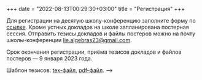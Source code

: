 +++
date = "2022-08-13T00:29:30+03:00"
title = "Регистрация"
+++

<!-- Для регистрации на десятую школу-конференцию заполните форму по [ссылке](https://docs.google.com/forms/d/e/1FAIpQLScpFUXHdu7TlOSCzS-YNFUCEa568YS3JBcAPTLDxo8JqTdpsg/viewform?usp=sf_link). Отправить тезисы докладов можно на почту школы-конференции [lie.algebras23@gmail.com](mailto:lie.algebras23@gmail.com).

Срок окончания регистрации и приёма тезисов докладов &mdash; 9 января 2023 года.

Шаблон тезисов: <a href="/2023/Abstract_example.tex" download>tex-файл</a>, <a href="/2023/Abstract_example.pdf" download>pdf-файл</a>. -->


Для регистрации на десятую школу-конференцию заполните форму по [ссылке](https://docs.google.com/forms/d/e/1FAIpQLScpFUXHdu7TlOSCzS-YNFUCEa568YS3JBcAPTLDxo8JqTdpsg/viewform?usp=sf_link). Кроме устных докладов на школе запланирована постерная сессия. Отправить тезисы докладов и файлы постеров можно на почту школы-конференции [lie.algebras23@gmail.com](mailto:lie.algebras23@gmail.com).

Срок окончания регистрации, приёма тезисов докладов и файлов постеров &mdash; 9 января 2023 года.

Шаблон тезисов: <a href="/2023/Abstract_example.tex" download>tex-файл</a>, <a href="/2023/Abstract_example.pdf" download>pdf-файл</a>. -->
